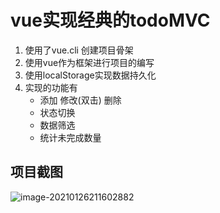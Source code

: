 # vue实现经典的todoMVC

1. 使用了vue.cli 创建项目骨架
2. 使用vue作为框架进行项目的编写
3. 使用localStorage实现数据持久化
4. 实现的功能有
   + 添加 修改(双击) 删除
   + 状态切换
   + 数据筛选
   + 统计未完成数量

## 项目截图

![image-20210126211602882](..\todomvc\src\assets\image-20210126211602882.png)

